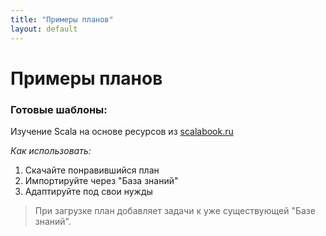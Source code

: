 ```yaml
---
title: "Примеры планов"
layout: default
---
```


# Примеры планов

### Готовые шаблоны:

Изучение Scala на основе ресурсов из [scalabook.ru](https://scalabook.ru/extra/)

_Как использовать:_

1. Скачайте понравившийся план
2. Импортируйте через "База знаний"
3. Адаптируйте под свои нужды

> При загрузке план добавляет задачи к уже существующей "Базе знаний".
